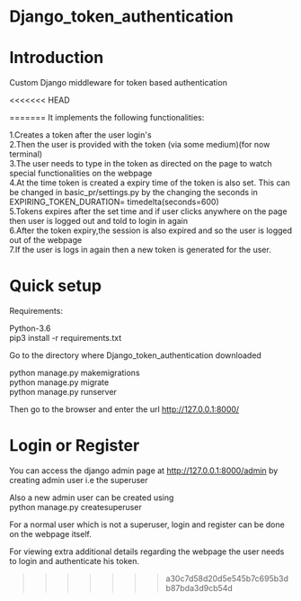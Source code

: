 # Django_token_authentication

# Introduction

Custom Django middleware for token based authentication

<<<<<<< HEAD


=======
It implements the following functionalities:

    
 1.Creates a token after the user login's \
 2.Then the user is provided with the token (via some medium)(for now terminal) \
 3.The user needs to type in the token as directed on the page to watch special functionalities on the webpage \
 4.At the time token is created a expiry time of the token is also set. This can be changed in basic_pr/settings.py by the changing the seconds in \
   EXPIRING_TOKEN_DURATION= timedelta(seconds=600) \
 5.Tokens expires after the set time and if user clicks anywhere on the page then user is logged out and told to login in again \
 6.After the token expiry,the session is also expired and so the user is logged out of the webpage \
 7.If the user is logs in again then a new token is generated for the user.
    
# Quick setup
  
  Requirements:
  
  Python-3.6 \
  pip3 install -r requirements.txt
  
  Go to the directory where Django_token_authentication downloaded
  
  python manage.py makemigrations \
  python manage.py migrate \
  python manage.py runserver
  
  Then go to the browser and enter the url http://127.0.0.1:8000/
  
# Login or Register

  You can access the django admin page at http://127.0.0.1:8000/admin by creating admin user i.e the superuser
  
  Also a new admin user can be created using  
  python manage.py createsuperuser

  For a normal user which is not a superuser, login and register can be done on the webpage itself.
  
  For viewing extra additional details regarding the webpage the user needs to login and authenticate his token.
  
 
  
  
>>>>>>> a30c7d58d20d5e545b7c695b3db87bda3d9cb54d
